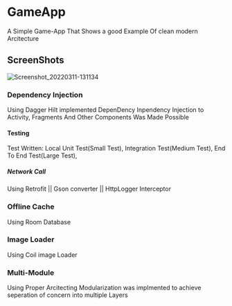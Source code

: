 # GameApp
A Simple Game-App That Shows a good Example Of clean modern Arcitecture

## ScreenShots
![Screenshot_20220311-131134](https://user-images.githubusercontent.com/82580142/157864835-54a72fe8-439d-454c-a91d-9796601fc242.png)

### Dependency Injection
Using Dagger Hilt implemented DepenDency Inpendency Injection to Activity, Fragments And Other Components Was Made Possible

#### Testing
Test Written:
Local Unit Test(Small Test),
Integration Test(Medium Test),
End To End Test(Large Test),

##### Network Call
Using Retrofit || Gson converter || HttpLogger Interceptor

### Offline Cache
Using Room Database

### Image Loader
Using Coil image Loader

### Multi-Module
Using Proper Arcitecting Modularization was implmented to achieve seperation of concern into multiple Layers
